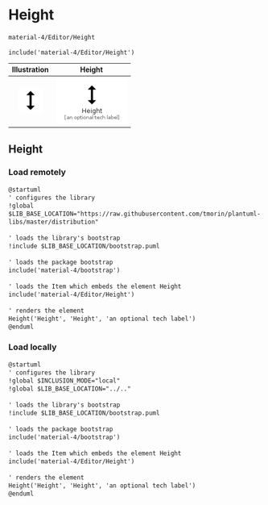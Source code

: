 # Height


```text
material-4/Editor/Height
```

```text
include('material-4/Editor/Height')
```



| Illustration | Height |
| :---: | :---: |
| ![illustration for Illustration](../../material-4/Editor/Height.png) | ![illustration for Height](../../material-4/Editor/Height.Local.png) |




## Height

### Load remotely
```plantuml
@startuml
' configures the library
!global $LIB_BASE_LOCATION="https://raw.githubusercontent.com/tmorin/plantuml-libs/master/distribution"

' loads the library's bootstrap
!include $LIB_BASE_LOCATION/bootstrap.puml

' loads the package bootstrap
include('material-4/bootstrap')

' loads the Item which embeds the element Height
include('material-4/Editor/Height')

' renders the element
Height('Height', 'Height', 'an optional tech label')
@enduml
```

### Load locally
```plantuml
@startuml
' configures the library
!global $INCLUSION_MODE="local"
!global $LIB_BASE_LOCATION="../.."

' loads the library's bootstrap
!include $LIB_BASE_LOCATION/bootstrap.puml

' loads the package bootstrap
include('material-4/bootstrap')

' loads the Item which embeds the element Height
include('material-4/Editor/Height')

' renders the element
Height('Height', 'Height', 'an optional tech label')
@enduml
```

